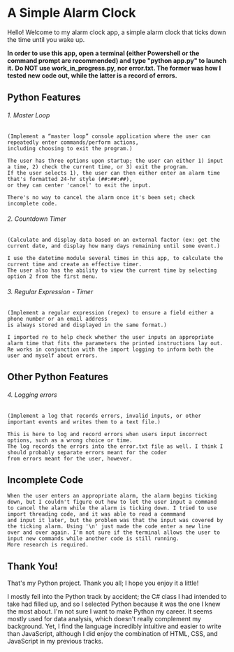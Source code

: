# A Simple Alarm Clock

Hello! Welcome to my alarm clock app, a simple alarm clock that ticks down the time until you wake up.

**In order to use this app, open a terminal (either Powershell or the command prompt are recommended) and type "python app.py" to launch it.** 
**Do NOT use work_in_progress.py, nor error.txt. The former was how I tested new code out, while the latter is a record of errors.** 


## Python Features

###### 1. Master Loop
    (Implement a “master loop” console application where the user can repeatedly enter commands/perform actions, 
    including choosing to exit the program.)

    The user has three options upon startup; the user can either 1) input a time, 2) check the current time, or 3) exit the program. 
    If the user selects 1), the user can then either enter an alarm time that's formatted 24-hr style (##:##:##), 
    or they can center 'cancel' to exit the input.
    
    There's no way to cancel the alarm once it's been set; check incomplete code.


###### 2. Countdown Timer
    (Calculate and display data based on an external factor (ex: get the current date, and display how many days remaining until some event.)

    I use the datetime module several times in this app, to calculate the current time and create an effective timer. 
    The user also has the ability to view the current time by selecting option 2 from the first menu.

###### 3. Regular Expression - Timer
    (Implement a regular expression (regex) to ensure a field either a phone number or an email address 
    is always stored and displayed in the same format.)

    I imported re to help check whether the user inputs an appropriate alarm time that fits the parameters the printed instructions lay out. 
    Re works in conjunction with the import logging to inform both the user and myself about errors.

## Other Python Features

###### 4. Logging errors
    (Implement a log that records errors, invalid inputs, or other important events and writes them to a text file.)

    This is here to log and record errors when users input incorrect options, such as a wrong choice or time. 
    The log records the errors into the error.txt file as well. I think I should probably separate errors meant for the coder 
    from errors meant for the user, however.

## Incomplete Code

    When the user enters an appropriate alarm, the alarm begins ticking down, but I couldn't figure out how to let the user input a command 
    to cancel the alarm while the alarm is ticking down. I tried to use import threading code, and it was able to read a commmand 
    and input it later, but the problem was that the input was covered by the ticking alarm. Using '\n' just made the code enter a new line 
    over and over again. I'm not sure if the terminal allows the user to input new commands while another code is still running. 
    More research is required.

## Thank You!

That's my Python project. Thank you all; I hope you enjoy it a little! 

I mostly fell into the Python track by accident; the C# class I had intended to take had filled up, and so I selected Python 
because it was the one I knew the most about. I'm not sure I want to make Python my career. It seems mostly used for data analysis, 
which doesn't really complement my background. Yet, I find the language incredibly intuitive and easier to write than JavaScript, 
although I did enjoy the combination of HTML, CSS, and JavaScript in my previous tracks.